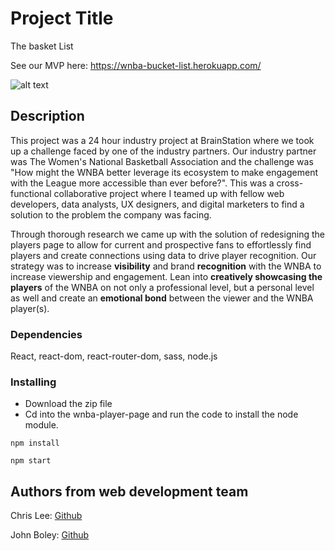 # Project Title

The basket List

See our MVP here: https://wnba-bucket-list.herokuapp.com/

![alt text]("/thumbnail.png")

## Description

This project was a 24 hour industry project at BrainStation where we took up a challenge faced by one of the industry partners. Our industry partner was The Women's National Basketball Association and the challenge was "How might the WNBA better leverage its ecosystem to make engagement with the League more accessible than ever before?". This was a cross-functional collaborative project where I teamed up with fellow web developers, data analysts, UX designers, and digital marketers to find a solution to the problem the company was facing.

Through thorough research we came up with the solution of redesigning the players page to allow for current and prospective fans to effortlessly find players and create connections using data to drive player recognition. Our strategy was to increase **visibility** and brand **recognition** with the WNBA to increase viewership and engagement. Lean into **creatively showcasing the players** of the WNBA on not only a professional level, but a personal level as well and create an **emotional bond** between the viewer and the WNBA player(s).

### Dependencies
React, react-dom, react-router-dom, sass, node.js

### Installing
* Download the zip file
* Cd into the wnba-player-page and run the code to install the node module.
```
npm install 
```
```
npm start 
```

## Authors from web development team
Chris Lee: [Github](https://github.com/dkrj45)

John Boley: [Github](https://github.com/jpbozley)
